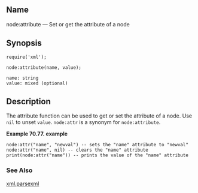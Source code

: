 <a name="lua.ref.xml.node_attribute"></a>
## Name

node:attribute — Set or get the attribute of a node

<a name="idp19404656"></a>
## Synopsis

`require('xml');`

`node:attribute(name, value);`

```
name: string
value: mixed (optional)
```
<a name="idp19408368"></a>
## Description

The attribute function can be used to get or set the attribute of a node. Use `nil` to unset `value`. `node:attr` is a synonym for `node:attribute`.

<a name="lua.ref.xml.node_attribute.example"></a>

**Example 70.77. example**

```
node:attr("name", "newval") -- sets the "name" attribute to "newval"
node:attr("name", nil) -- clears the "name" attribute
print(node:attr("name")) -- prints the value of the "name" attribute
```

<a name="idp19414192"></a>
### See Also

[xml.parsexml](lua.ref.xml.parsexml "xml.parsexml")
